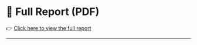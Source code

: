 # 📄 Full Report (PDF)

👉 [Click here to view the full report](satellite_dehazing_Project.pdf)

---

